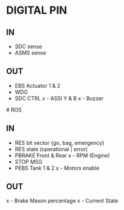 # DIGITAL PIN
## IN
  - SDC sense
  - ASMS sense

## OUT
  - EBS Actuator 1 & 2
  - WDG
  - SDC CTRL
  x - ASSI Y & B
  x - Buzzer

# ROS
## IN
  - RES bit vector {go, bag, emergency}
  - RES state (operational | error)
  - PBRAKE Front & Rear
  x - RPM (Engine)
  - STOP MSG
  - PEBS Tank 1 & 2
  x - Motors enable

## OUT
  x - Brake Maxon percentage
  x - Current State